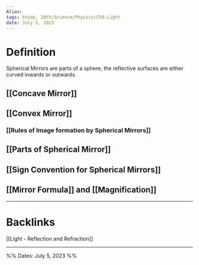 ```yaml
---
Alias:
tags: Study, 10th/Science/Physics/Ch9-Light
date: July 5, 2023
---
```

# Definition
Spherical Mirrors are parts of a sphere, the reflective surfaces are either curved inwards or outwards.
## [[Concave Mirror]]
## [[Convex Mirror]]
### [[Rules of Image formation by Spherical Mirrors]]
## [[Parts of Spherical Mirror]]
## [[Sign Convention for Spherical Mirrors]]
## [[Mirror Formula]] and [[Magnification]]

---
# Backlinks
[[Light - Reflection and Refraction]]

---

%%
Dates: July 5, 2023
%%